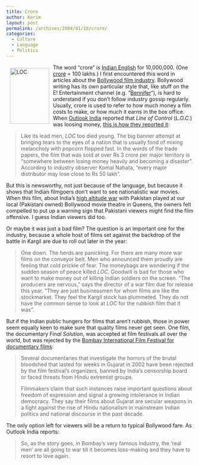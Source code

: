 ```yaml
---
title: Crore
author: Kerim
layout: post
permalink: /archives/2004/01/18/crore/
categories:
  - Culture
  - Language
  - Politics
---
```

<img src="http://test.oxus.net/images/LOC.jpg" height="150" width="106" hspace="10" vspace="10" align="left" alt="LOC" /> The word &#8220;crore&#8221; is <a href="http://en.wikipedia.org/wiki/Indian_English" onclick="_gaq.push(['_trackEvent', 'outbound-article', 'http://en.wikipedia.org/wiki/Indian_English', 'Indian English']);" >Indian English</a> for 10,000,000. (One <a href="http://dsal.uchicago.edu/cgi-bin/ddsa/getobject_?HTML.a.1:232./projects/artfl0/databases/dicos/philologic/hobson/IMAGE/" onclick="_gaq.push(['_trackEvent', 'outbound-article', 'http://dsal.uchicago.edu/cgi-bin/ddsa/getobject_?HTML.a.1:232./projects/artfl0/databases/dicos/philologic/hobson/IMAGE/', 'crore']);" >crore</a> = 100 lakhs.) I first encountered this word in articles about the <a href="http://en.wikipedia.org/wiki/Bollywood" onclick="_gaq.push(['_trackEvent', 'outbound-article', 'http://en.wikipedia.org/wiki/Bollywood', 'Bollywood film industry']);" >Bollywood film industry</a>. Bollywood writing has its own particular style that, like stuff on the E! Entertainment channel (e.g. &#8220;<a href="http://www.eonline.com/News/Items/0,1,12549,00.html?tnews" onclick="_gaq.push(['_trackEvent', 'outbound-article', 'http://www.eonline.com/News/Items/0,1,12549,00.html?tnews', 'Bennifer']);" >Bennifer</a>&#8220;), is hard to understand if you don&#8217;t follow industry gossip regularly. Usually, crore is used to refer to how much money a film costs to make, or how much it earns in the box office. When <a href="http://www.outlookindia.com/" onclick="_gaq.push(['_trackEvent', 'outbound-article', 'http://www.outlookindia.com/', 'Outlook India']);" >Outlook India</a> reported that *Line of Control* (*L.O.C.*) was loosing money, <a href="http://www.outlookindia.com/full.asp?fodname=20040119&#38;fname=LOC+%28F%29&#38;sid=1" onclick="_gaq.push(['_trackEvent', 'outbound-article', 'http://www.outlookindia.com/full.asp?fodname=20040119&fname=LOC+%28F%29&sid=1', 'this is how they reported it']);" >this is how they reported it</a>:

> Like its lead men, *LOC* too died young. The big banner attempt at bringing tears to the eyes of a nation that is usually fond of mixing melancholy with popcorn flopped fast. In the words of the trade papers, the film that was sold at over Rs 3 crore per major territory is &#8220;somewhere between losing money heavily and becoming a disaster&#8221;. According to industry observer Komal Nahata, &#8220;every major distributor may lose close to Rs 50 lakh&#8221;.

But this is newsworthy, not just because of the language, but because it shows that Indian filmgoers don&#8217;t want to see nationalistic war movies. When this film, about India&#8217;s <a href="http://www.ccc.nps.navy.mil/research/theses/Acosta03.asp" onclick="_gaq.push(['_trackEvent', 'outbound-article', 'http://www.ccc.nps.navy.mil/research/theses/Acosta03.asp', 'high altitude war']);" >high altitude war</a> with Pakistan played at our local (Pakistani owned) Bollywood movie theatre in Queens, the owners felt compelled to put up a warning sign that Pakistani viewers might find the film offensive. I guess Indian viewers did too.

Or maybe it was just a bad film? The question is an important one for the industry, because a whole host of films set against the backdrop of the battle in Kargil are due to roll out later in the year:

> One down. The herds are panicking. For there are many more war films on the conveyor belt. Men who announced them proudly are feeling that cold prickle of fear. The moneybags are wondering if the sudden season of peace killed *LOC*. Goodwill is bad for those who want to make money out of killing Indian soldiers on the screen. &#8220;The producers are nervous,&#8221; says the director of a war film due for release this year. &#8220;They are just businessmen for whom films are like the stockmarket. They feel the Kargil stock has plummeted. They do not have the common sense to look at *LOC* for the rubbish film that it was&#8221;.

But if the Indian public hungers for films that aren&#8217;t rubbish, those in power seem equally keen to make sure that quality films never get seen. One film, the documentary *Final Solution*, was accepted at film festivals all over the world, but was rejected by the <a href="http://www.washingtonpost.com/wp-dyn/articles/A23817-2004Jan16.html" onclick="_gaq.push(['_trackEvent', 'outbound-article', 'http://www.washingtonpost.com/wp-dyn/articles/A23817-2004Jan16.html', 'Bombay International Film Festival for documentary films']);" >Bombay International Film Festival for documentary films</a>:

> Several documentaries that investigate the horrors of the brutal bloodshed that lasted for weeks in Gujarat in 2002 have been rejected by the film festival&#8217;s organizers, banned by India&#8217;s censorship board or faced threats from Hindu extremist groups.
> 
> Filmmakers claim that such instances raise important questions about freedom of expression and signal a growing intolerance in Indian democracy. They say their films about Gujarat are secular weapons in a fight against the rise of Hindu nationalism in mainstream Indian politics and national discourse in the past decade.

The only option left for viewers will be a return to typical Bollywood fare. As Outlook India reports:

> So, as the story goes, in Bombay&#8217;s very famous industry, the &#8216;real men&#8217; are all going to war till it becomes loss-making and they have to resort to love again. 

